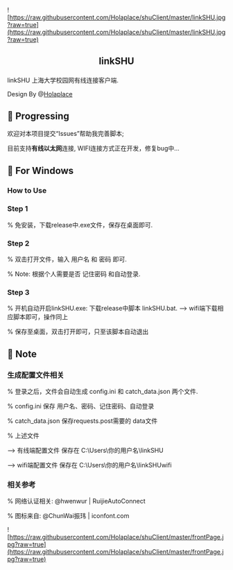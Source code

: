 ![https://raw.githubusercontent.com/Holaplace/shuClient/master/linkSHU.jpg?raw=true](https://raw.githubusercontent.com/Holaplace/shuClient/master/linkSHU.jpg?raw=true)

## <p align="center">linkSHU</p>

linkSHU 上海大学校园网有线连接客户端.

Design By @[Holaplace](https://github.com/Holaplace)


## :rocket: Progressing
欢迎对本项目提交“Issues”帮助我完善脚本;

目前支持**有线以太网**连接, WIFI连接方式正在开发，修复bug中...

## :pencil: For Windows
### How to Use

### Step 1

% 免安装，下载release中.exe文件，保存在桌面即可.

### Step 2

% 双击打开文件，输入 用户名 和 密码 即可.

% Note: 根据个人需要是否 记住密码 和自动登录.

### Step 3

% 开机自动开启linkSHU.exe: 下载release中脚本 linkSHU.bat.
--> wifi端下载相应脚本即可，操作同上

% 保存至桌面，双击打开即可，只至该脚本自动退出

## :pushpin: Note

### 生成配置文件相关

% 登录之后，文件会自动生成 config.ini 和 catch_data.json 两个文件.

% config.ini 保存 用户名、密码、记住密码、自动登录

% catch_data.json 保存requests.post需要的 data文件

% 上述文件

--> 有线端配置文件 保存在 C:\Users\你的用户名\linkSHU

--> wifi端配置文件 保存在 C:\Users\你的用户名\linkSHUwifi

### 相关参考

% 网络认证相关: @hwenwur | RuijieAutoConnect

% 图标来自: @ChunWai振玮 | iconfont.com

![https://raw.githubusercontent.com/Holaplace/shuClient/master/frontPage.jpg?raw=true](https://raw.githubusercontent.com/Holaplace/shuClient/master/frontPage.jpg?raw=true)
